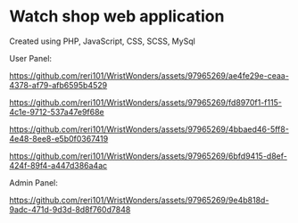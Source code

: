 # Watch shop web application 
Created using PHP, JavaScript, CSS, SCSS, MySql


User Panel:

https://github.com/reri101/WristWonders/assets/97965269/ae4fe29e-ceaa-4378-af79-afb6595b4529




https://github.com/reri101/WristWonders/assets/97965269/fd8970f1-f115-4c1e-9712-537a47e9f68e




https://github.com/reri101/WristWonders/assets/97965269/4bbaed46-5ff8-4e48-8ee8-e5b0f0367419




https://github.com/reri101/WristWonders/assets/97965269/6bfd9415-d8ef-424f-89f4-a447d386a4ac


Admin Panel:

https://github.com/reri101/WristWonders/assets/97965269/9e4b818d-9adc-471d-9d3d-8d8f760d7848

